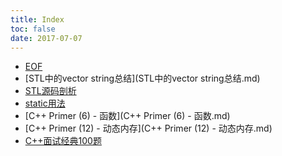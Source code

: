 ```yaml
---
title: Index
toc: false
date: 2017-07-07
---
```


* [EOF](EOF.md)
* [STL中的vector string总结](STL中的vector string总结.md)
* [STL源码剖析](STL源码剖析.md)
* [static用法](static用法.md)
* [C++ Primer (6) - 函数](C++ Primer (6) - 函数.md)
* [C++ Primer (12) - 动态内存](C++ Primer (12) - 动态内存.md)
* [C++面试经典100题](C++面试经典100题.md)

